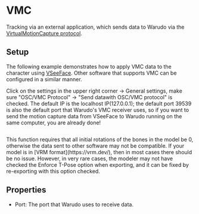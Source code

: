 # VMC

Tracking via an external application, which sends data to Warudo via the [VirtualMotionCapture protocol](https://protocol.vmc.info/english).&#x20;

## Setup

The following example demonstrates how to apply VMC data to the character using [VSeeFace](https://www.vseeface.icu/). Other software that supports VMC can be configured in a similar manner.

Click on the settings in the upper right corner -> General settings, make sure "OSC/VMC Protocol" -> "Send datawith OSC/VMC protocol" is checked. The default IP is the localhost IP(127.0.0.1); the default port 39539 is also the default port that Warudo's VMC receiver uses, so if you want to send the motion capture data from VSeeFace to Warudo running on the same computer, you are already done!

<figure><img src="/images/image(9)(1)(2).png" alt="" /><figcaption></figcaption></figure>

<div className="hint hint-warning">
This function requires that all initial rotations of the bones in the model be 0, otherwise the data sent to other software may not be compatible. If your model is in [VRM format](https://vrm.dev/), then in most cases there should be no issue. However, in very rare cases, the modeler may not have checked the Enforce T-Pose option when exporting, and it can be fixed by re-exporting with this option checked.
</div>

## Properties

* Port: The port that Warudo uses to receive data.
